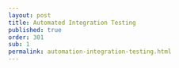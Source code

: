 ```yaml
---
layout: post
title: Automated Integration Testing
published: true
order: 301
sub: 1
permalink: automation-integration-testing.html
---
```

